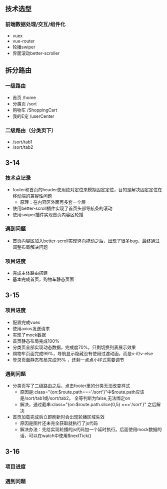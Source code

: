 ## 技术选型
### 前端数据处理/交互/组件化
- vuex
- vue-router
- 轮播swiper
- 界面滚动better-scroller

## 拆分路由
### 一级路由
- 首页 /home
- 分类页 /sort
- 购物车 /ShoppingCart
- 我的E宠 /userCenter
### 二级路由（分类页下）
- /sort/tab1
- /sort/tab2

## 3-14
### 技术点记录
- footer和首页的header使用绝对定位来模拟固定定位，目的是解决固定定位在移动端的兼容性问题
	- 原理：在内容区外面再多套一个层
- 使用better-scroll插件实现了首页头部导航条的滚动
- 使用swiper插件实现首页内容区轮播

### 遇到问题
- 首页内容区加入better-scroll实现竖向拖动之后，出现了很多bug，最终通过调整布局解决问题

### 项目进度
- 完成主体路由搭建
- 基本完成首页，购物车静态页面

## 3-15
### 项目进度
- 配置完成vuex
- 使用axios发送请求
- 实现了mock数据
- 首页静态布局完成100%
- 分类页全部实现动态数据，完成度70%，只剩切换列表展示效果
- 购物车页面完成99%，导航显示隐藏没有使用过渡动画，而是v-if/v-else
- 登录页面静态布局完成95% ，还剩一点点小样式需要调节

### 遇到问题
- 分类页写了二级路由之后，点击footer里的分类无法改变样式
  - 原因是:class="{on:$route.path==='/sort'}"中$route.path应该是/sort/tab1或/sort/tab2。
    全等判断为false,无法绑定on
  - 解决，通过截串:class="{on:$route.path.slice(0,5) ==='/sort'}" 之后解决 
- 首页加载完成后立即刷新时会出现轮播区域失效
    - 原因是图片还未完全获取就执行了js代码
    - 解决办法：先给实现轮播的js代码加一个延时执行。后面使用mock数据的话，可以在watch中使用$nextTick()

## 3-16
### 项目进度

### 遇到问题
